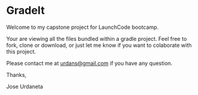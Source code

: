 # GradeIt

Welcome to my capstone project for LaunchCode bootcamp.

Your are viewing all the files bundled within a gradle project.
Feel free to fork, clone or download, or just let me know if you want to colaborate with this project.

Please contact me at urdans@gmail.com if you have any question.

Thanks,

Jose Urdaneta
